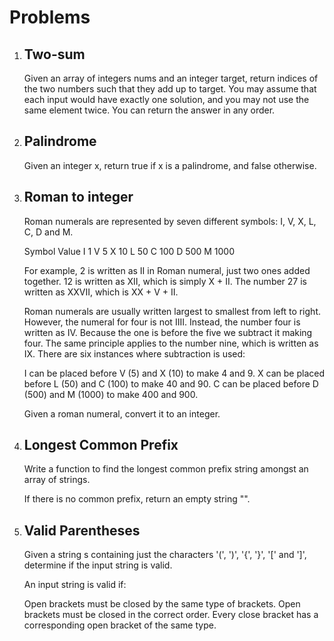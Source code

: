 # Problems

1. ## Two-sum

   Given an array of integers nums and an integer target, return indices of the two numbers such that they add up to target. You may assume that each input would have exactly one solution, and you may not use the same element twice.
   You can return the answer in any order.

2. ## Palindrome

   Given an integer x, return true if x is a palindrome, and false otherwise.

3. ## Roman to integer

   Roman numerals are represented by seven different symbols: I, V, X, L, C, D and M.

   Symbol Value
   I 1
   V 5
   X 10
   L 50
   C 100
   D 500
   M 1000

   For example, 2 is written as II in Roman numeral, just two ones added together. 12 is written as XII, which is simply X + II. The number 27 is written as XXVII, which is XX + V + II.

   Roman numerals are usually written largest to smallest from left to right. However, the numeral for four is not IIII. Instead, the number four is written as IV. Because the one is before the five we subtract it making four. The same principle applies to the number nine, which is written as IX. There are six instances where subtraction is used:

   I can be placed before V (5) and X (10) to make 4 and 9.
   X can be placed before L (50) and C (100) to make 40 and 90.
   C can be placed before D (500) and M (1000) to make 400 and 900.

   Given a roman numeral, convert it to an integer.

4. ## Longest Common Prefix

   Write a function to find the longest common prefix string amongst an array of strings.

   If there is no common prefix, return an empty string "".

5. ## Valid Parentheses

   Given a string s containing just the characters '(', ')', '{', '}', '[' and ']', determine if the input string is valid.

   An input string is valid if:

   Open brackets must be closed by the same type of brackets.
   Open brackets must be closed in the correct order.
   Every close bracket has a corresponding open bracket of the same type.
